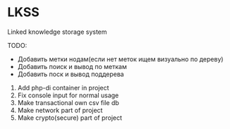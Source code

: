 # LKSS
Linked knowledge storage system

TODO:

- Добавить метки нодам(если нет меток ищем визуально по дереву)
- Добавить поиск и вывод по меткам
- Добавить поск и вывод поддерева



1. Add php-di container in project
2. Fix console input for normal usage
3. Make transactional own csv file db  
4. Make network part of project
5. Make crypto(secure) part of project

